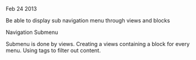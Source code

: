 Feb 24 2013

Be able to display sub navigation menu through views and blocks

Navigation Submenu

Submenu is done by views. Creating a views containing a block for every menu. Using tags to filter out content. 
